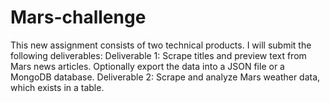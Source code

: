 # Mars-challenge
This new assignment consists of two technical products. I will submit the following deliverables:
  Deliverable 1: Scrape titles and preview text from Mars news articles. Optionally export the data into a JSON file or a MongoDB database.
  Deliverable 2: Scrape and analyze Mars weather data, which exists in a table.
